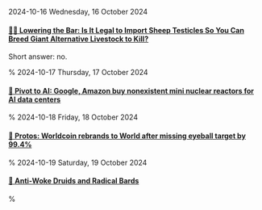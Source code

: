 2024-10-16 Wednesday, 16 October 2024

#### [🔗🐑 Lowering the Bar: Is It Legal to Import Sheep Testicles So You Can Breed Giant Alternative Livestock to Kill?](https://www.loweringthebar.net/2024/10/is-it-legal-to-import-sheep-alternative-livestock.html)

Short answer: no.

%
2024-10-17 Thursday, 17 October 2024

#### [🔗 Pivot to AI: Google, Amazon buy nonexistent mini nuclear reactors for AI data centers](https://pivot-to-ai.com/2024/10/17/google-amazon-buy-nonexistent-mini-nuclear-reactors-for-ai-data-centers/)

%
2024-10-18 Friday, 18 October 2024

#### [🔗 Protos: Worldcoin rebrands to World after missing eyeball target by 99.4%](https://protos.com/worldcoin-rebrands-to-world-after-missing-eyeball-target-by-99-4/)

%
2024-10-19 Saturday, 19 October 2024

#### [🔗 Anti-Woke Druids and Radical Bards](https://www.versobooks.com/blogs/news/anti-woke-druids-and-radical-bards)

%
